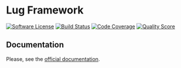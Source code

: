 # Lug Framework

[![Software License](https://img.shields.io/badge/license-MIT-brightgreen.svg?style=flat-square)](LICENSE)
[![Build Status](https://img.shields.io/travis/php-lug/lug.svg?style=flat-square)](https://travis-ci.org/php-lug/lug)
[![Code Coverage](https://img.shields.io/scrutinizer/coverage/g/php-lug/lug.svg?style=flat-square)](https://scrutinizer-ci.com/g/php-lug/lug)
[![Quality Score](https://img.shields.io/scrutinizer/g/php-lug/lug.svg?style=flat-square)](https://scrutinizer-ci.com/g/php-lug/lug)

## Documentation

Please, see the [official documentation](http://doc.php-lug.org).
